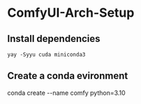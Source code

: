# ComfyUI-Arch-Setup

## Install dependencies
```
yay -Syyu cuda miniconda3
```

## Create a conda evironment

conda create --name comfy python=3.10

